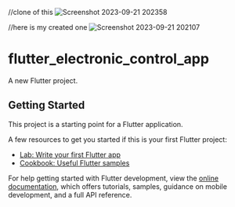 
//clone of this
![Screenshot 2023-09-21 202358](https://github.com/krrish9958/Electronic-control-app-ui/assets/114428213/2d7afa9f-9c49-41b1-93fb-6dc5fa797878)

//here is my created one
![Screenshot 2023-09-21 202107](https://github.com/krrish9958/Electronic-control-app-ui/assets/114428213/6ed207bb-8d0c-47c8-ac3d-12525258b478)
# flutter_electronic_control_app

A new Flutter project.

## Getting Started

This project is a starting point for a Flutter application.

A few resources to get you started if this is your first Flutter project:

- [Lab: Write your first Flutter app](https://docs.flutter.dev/get-started/codelab)
- [Cookbook: Useful Flutter samples](https://docs.flutter.dev/cookbook)

For help getting started with Flutter development, view the
[online documentation](https://docs.flutter.dev/), which offers tutorials,
samples, guidance on mobile development, and a full API reference.
